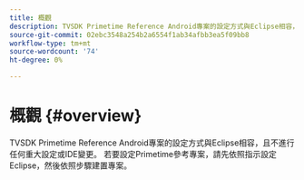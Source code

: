 ```yaml
---
title: 概觀
description: TVSDK Primetime Reference Android專案的設定方式與Eclipse相容，且不進行任何重大設定或IDE變更。
source-git-commit: 02ebc3548a254b2a6554f1ab34afbb3ea5f09bb8
workflow-type: tm+mt
source-wordcount: '74'
ht-degree: 0%

---
```


# 概觀 {#overview}

TVSDK Primetime Reference Android專案的設定方式與Eclipse相容，且不進行任何重大設定或IDE變更。 若要設定Primetime參考專案，請先依照指示設定Eclipse，然後依照步驟建置專案。
